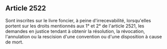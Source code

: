 Article 2522
----
Sont inscrites sur le livre foncier, à peine d'irrecevabilité, lorsqu'elles
portent sur les droits mentionnés aux 1° et 2° de l'article 2521, les demandes
en justice tendant à obtenir la résolution, la révocation, l'annulation ou la
rescision d'une convention ou d'une disposition à cause de mort.
